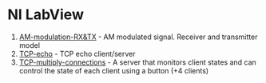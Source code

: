 # NI LabView

1.  [AM-modulation-RX&TX](./AM-modulation-RX&TX/README.md) - AM modulated signal. Receiver and transmitter model
2.  [TCP-echo](./TCP-echo/README.md) - TCP echo client/server
3.  [TCP-multiply-connections](./TCP-multiply-connections/README.md) - A server that monitors client states and can control the state of each client using a button (+4 clients)